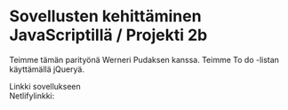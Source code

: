 # Sovellusten kehittäminen JavaScriptillä / Projekti 2b

Teimme tämän parityönä Werneri Pudaksen kanssa. Teimme To do -listan käyttämällä jQueryä.

Linkki sovellukseen
<br>
Netlifylinkki:
